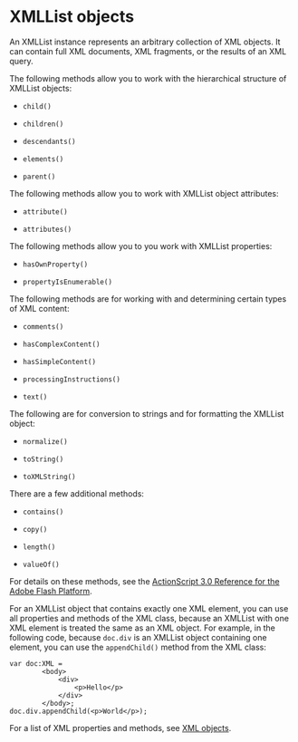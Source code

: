 # XMLList objects

<div>

An XMLList instance represents an arbitrary collection of XML objects.
It can contain full XML documents, XML fragments, or the results of an
XML query.

The following methods allow you to work with the hierarchical structure
of XMLList objects:

- `child()`

- `children()`

- `descendants()`

- `elements()`

- `parent()`

The following methods allow you to work with XMLList object attributes:

- `attribute()`

- `attributes()`

The following methods allow you to you work with XMLList properties:

- `hasOwnProperty()`

- `propertyIsEnumerable()`

The following methods are for working with and determining certain types
of XML content:

- `comments()`

- `hasComplexContent()`

- `hasSimpleContent()`

- `processingInstructions()`

- `text()`

The following are for conversion to strings and for formatting the
XMLList object:

- `normalize()`

- `toString()`

- `toXMLString()`

There are a few additional methods:

- `contains()`

- `copy()`

- `length()`

- `valueOf()`

For details on these methods, see the <a
href="http://help.adobe.com/en_US/FlashPlatform/reference/actionscript/3/index.html"
target="_self">ActionScript 3.0 Reference for the Adobe Flash
Platform</a>.

For an XMLList object that contains exactly one XML element, you can use
all properties and methods of the XML class, because an XMLList with one
XML element is treated the same as an XML object. For example, in the
following code, because `doc.div` is an
XMLList object containing one element, you can use the
`appendChild()` method from the XML class:

    var doc:XML =
            <body>
                <div>
                    <p>Hello</p>
                </div>
            </body>;
    doc.div.appendChild(<p>World</p>);

For a list of XML properties and methods, see [XML objects](./xml-objects.md).

</div>
